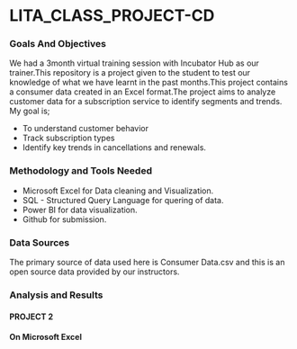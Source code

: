 # LITA_CLASS_PROJECT-CD
### Goals And Objectives
We had a 3month virtual training session with Incubator Hub as our trainer.This repository is a project given to the student to test our knowledge of what we have learnt in the past months.This project contains a consumer data created in an Excel format.The project aims to analyze customer data for a subscription service to identify segments and trends. My goal is;
- To understand customer behavior
- Track subscription types
- Identify key trends in cancellations and renewals.

### Methodology and Tools Needed
- Microsoft Excel for Data cleaning and Visualization.
- SQL - Structured Query Language for quering of data.
- Power BI for data visualization.
- Github for submission.

### Data Sources
The primary source of data used here is Consumer Data.csv and this is an open source data provided by our instructors.

### Analysis and Results
#### PROJECT 2
#### On Microsoft Excel
